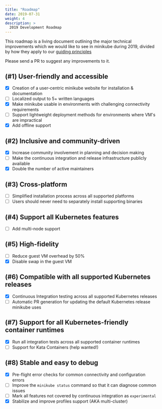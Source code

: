 ```yaml
---
title: "Roadmap"
date: 2019-07-31
weight: 4
description: >
  2019 Development Roadmap
---
```


This roadmap is a living document outlining the major technical improvements which we would like to see in minikube during 2019, divided by how they apply to our [guiding principles](principles.md)

Please send a PR to suggest any improvements to it.

## (#1) User-friendly and accessible

- [x] Creation of a user-centric minikube website for installation & documentation
- [ ] Localized output to 5+ written languages
- [x] Make minikube usable in environments with challenging connectivity requirements
- [ ] Support lightweight deployment methods for environments where VM's are impractical
- [x] Add offline support

## (#2) Inclusive and community-driven

- [x] Increase community involvement in planning and decision making
- [ ] Make the continuous integration and release infrastructure publicly available
- [x] Double the number of active maintainers

## (#3) Cross-platform

- [ ] Simplified installation process across all supported platforms
- [ ] Users should never need to separately install supporting binaries

## (#4) Support all Kubernetes features

- [ ] Add multi-node support

## (#5) High-fidelity

- [ ] Reduce guest VM overhead by 50%
- [x] Disable swap in the guest VM

## (#6) Compatible with all supported Kubernetes releases

- [x] Continuous Integration testing across all supported Kubernetes releases
- [ ] Automatic PR generation for updating the default Kubernetes release minikube uses

## (#7) Support for all Kubernetes-friendly container runtimes

- [x] Run all integration tests across all supported container runtimes
- [ ] Support for Kata Containers (help wanted!)

## (#8) Stable and easy to debug

- [x] Pre-flight error checks for common connectivity and configuration errors
- [ ] Improve the `minikube status` command so that it can diagnose common issues
- [ ] Mark all features not covered by continuous integration as `experimental`
- [x] Stabilize and improve profiles support (AKA multi-cluster)
